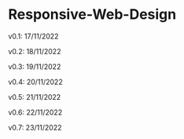 # Responsive-Web-Design

v0.1: 17/11/2022

v0.2: 18/11/2022

v0.3: 19/11/2022

v0.4: 20/11/2022

v0.5: 21/11/2022

v0.6: 22/11/2022

v0.7: 23/11/2022